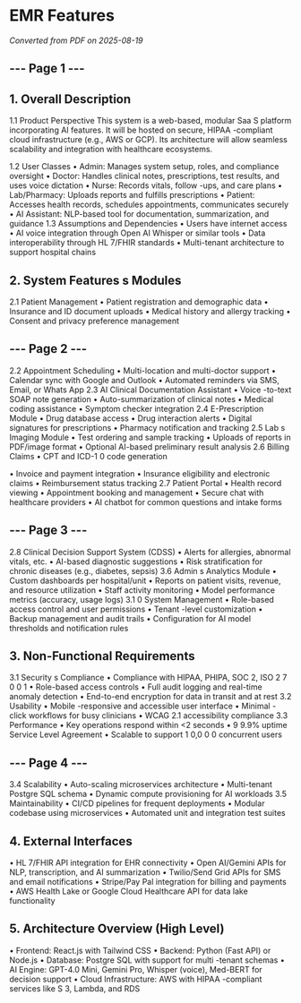 # EMR Features

*Converted from PDF on 2025-08-19*



## --- Page 1 ---



## 1. Overall  Description

1.1 Product  Perspective
This system  is a web-based,  modular  Saa S platform  incorporating  AI features.  It will be
hosted  on secure,  HIPAA -compliant  cloud  infrastructure  (e.g.,  AWS or GCP).  Its
architecture  will allow  seamless  scalability  and integration  with healthcare  ecosystems.

1.2 User Classes
• Admin:  Manages  system  setup,  roles,  and compliance  oversight
• Doctor:  Handles  clinical  notes,  prescriptions,  test results,  and uses voice
dictation
• Nurse:  Records  vitals,  follow -ups, and care plans
• Lab/Pharmacy:  Uploads  reports  and fulfills  prescriptions
• Patient:  Accesses  health  records,  schedules  appointments,  communicates
securely
• AI Assistant:  NLP-based  tool for documentation,  summarization,  and guidance
1.3 Assumptions  and Dependencies
• Users  have internet  access
• AI voice integration  through  Open AI  Whisper  or similar  tools
• Data interoperability  through  HL 7/FHIR  standards
• Multi-tenant  architecture  to support  hospital  chains


## 2. System  Features  s Modules

2.1 Patient  Management
• Patient  registration  and demographic  data
• Insurance  and ID document  uploads
• Medical  history  and allergy  tracking
• Consent  and privacy  preference  management


## --- Page 2 ---

2.2 Appointment  Scheduling
• Multi-location  and multi-doctor  support
• Calendar  sync with Google  and Outlook
• Automated  reminders  via SMS, Email,  or Whats App
2.3 AI Clinical  Documentation  Assistant
• Voice -to-text SOAP note generation
• Auto-summarization  of clinical  notes
• Medical  coding  assistance
• Symptom  checker  integration
2.4 E-Prescription  Module
• Drug database  access
• Drug interaction  alerts
• Digital  signatures  for prescriptions
• Pharmacy notification  and tracking
2.5 Lab s Imaging  Module
• Test ordering  and sample  tracking
• Uploads  of reports  in PDF/image  format
• Optional  AI-based  preliminary  result  analysis
2.6 Billing  Claims
• CPT and ICD-1 0 code generation

• Invoice  and payment  integration
• Insurance  eligibility  and electronic  claims
• Reimbursement  status  tracking
2.7 Patient  Portal
• Health  record  viewing
• Appointment  booking  and management
• Secure  chat with healthcare  providers
• AI chatbot  for common  questions  and intake  forms


## --- Page 3 ---

2.8 Clinical  Decision  Support  System  (CDSS)
• Alerts  for allergies,  abnormal  vitals,  etc.
• AI-based  diagnostic  suggestions
• Risk stratification  for chronic  diseases  (e.g.,  diabetes,  sepsis)
3.6 Admin  s Analytics  Module
• Custom  dashboards  per hospital/unit
• Reports  on patient  visits,  revenue,  and resource  utilization
• Staff activity  monitoring
• Model  performance  metrics  (accuracy,  usage  logs)
3.1 0 System  Management
• Role-based  access  control  and user permissions
• Tenant -level customization
• Backup  management  and audit  trails
• Configuration  for AI model  thresholds  and notification  rules


## 3. Non-Functional  Requirements

3.1 Security  s Compliance
• Compliance  with HIPAA,  PHIPA,  SOC 2,  ISO 2 7 0 0 1
• Role-based  access  controls
• Full audit logging  and real-time anomaly  detection
• End-to-end encryption  for data in transit  and at rest
3.2 Usability
• Mobile -responsive  and accessible  user interface
• Minimal -click workflows  for busy clinicians
• WCAG  2.1 accessibility  compliance
3.3 Performance
• Key operations  respond  within  <2 seconds
• 9 9.9%  uptime  Service  Level  Agreement
• Scalable  to support  1 0,0 0 0  concurrent  users

## --- Page 4 ---

3.4 Scalability
• Auto-scaling  microservices  architecture
• Multi-tenant  Postgre SQL  schema
• Dynamic  compute  provisioning  for AI workloads
3.5 Maintainability
• CI/CD  pipelines  for frequent  deployments
• Modular  codebase  using  microservices
• Automated  unit and integration  test suites


## 4. External  Interfaces

• HL 7/FHIR  API integration  for EHR connectivity
• Open AI/Gemini  APIs for NLP, transcription,  and AI summarization
• Twilio/Send Grid  APIs for SMS and email  notifications
• Stripe/Pay Pal  integration  for billing  and payments
• AWS Health Lake  or Google  Cloud  Healthcare  API for data lake functionality

## 5. Architecture  Overview  (High Level)

• Frontend:  React.js  with Tailwind  CSS
• Backend:  Python  (Fast API)  or Node.js
• Database:  Postgre SQL  with support  for multi -tenant  schemas
• AI Engine:  GPT-4.0 Mini, Gemini  Pro, Whisper  (voice),  Med-BERT for decision
support
• Cloud  Infrastructure:  AWS with HIPAA -compliant  services  like S 3, Lambda,  and
RDS

